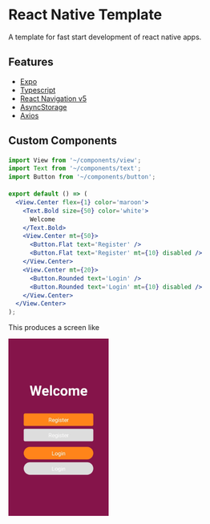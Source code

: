 # React Native Template

A template for fast start development of react native apps.

## Features

- [Expo](https://github.com/expo/expo)
- [Typescript](https://github.com/Microsoft/TypeScript)
- [React Navigation v5](https://reactnavigation.org)
- [AsyncStorage](https://github.com/react-native-community/async-storage)
- [Axios](https://github.com/axios/axios)

## Custom Components

```jsx
import View from '~/components/view';
import Text from '~/components/text';
import Button from '~/components/button';

export default () => (
  <View.Center flex={1} color='maroon'>
    <Text.Bold size={50} color='white'>
      Welcome
    </Text.Bold>
    <View.Center mt={50}>
      <Button.Flat text='Register' />
      <Button.Flat text='Register' mt={10} disabled />
    </View.Center>
    <View.Center mt={20}>
      <Button.Rounded text='Login' />
      <Button.Rounded text='Login' mt={10} disabled />
    </View.Center>
  </View.Center>
);
```

This produces a screen like

<img src="docs/images/screen.jpeg" alt="example screen" width="200"/>
